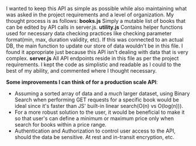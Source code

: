 I wanted to keep this API as simple as possible while also maintaining what was asked in the project requirements and a level of 
organization. My thought process is as follows:
**books.js**
  Simply a mutable list of books that can be edited by API calls in server.js.
**utility.js** 
  Contains helper functions used for necessary data checking practices like checking parameter format(min, max, duration validity, etc).
  If this was connected to an actual DB, the main function to update our store of data wouldn't be in this file. I found it appropriate just because this
  API isn't dealing with data that is very complex. 
**server.js**
  All API endpoints reside in this file as per the project requirements. I kept the code as simplistic and readable as I could to the best
  of my ability, and commented where I thought necessary.

**Some improvements I can think of for a production scale API**:
- Assuming a sorted array of data and a _much_ larger dataset, using Binary Search when performing GET requests for a specific book would be 
  ideal since it's faster than JS' built-in linear search(O(n) vs O(log(n))).
- For a more robust solution to the user, it would be beneficial to make it so that user's can define a minimum or maximum price only when search for
  books within a price range.
- Authentication and Authorization to control user access to the API, should the data be sensitive. At rest and in-transit encryption, etc. 
